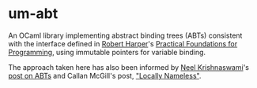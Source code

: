 # um-abt

An OCaml library implementing abstract binding trees (ABTs) consistent with the
interface defined in [Robert Harper](https://www.cs.cmu.edu/~rwh/pfpl/)'s
[Practical Foundations for Programming](https://www.cs.cmu.edu/~rwh/pfpl/),
using immutable pointers for variable binding.

The approach taken here has also been informed by [Neel
Krishnaswami](https://www.cl.cam.ac.uk/~nk480/)'s [post on
ABTs](https://semantic-domain.blogspot.com/2015/03/abstract-binding-trees.html)
and Callan McGill's post, ["Locally
Nameless"](https://boarders.github.io/posts/locally-nameless.html). 
